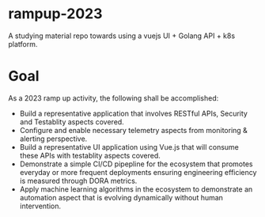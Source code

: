# rampup-2023
A studying material repo towards using a vuejs UI + Golang API + k8s platform.

# Goal 

As a 2023 ramp up activity, the following shall be accomplished:
* Build a representative application that involves RESTful APIs, Security and Testablity
  aspects covered.
* Configure and enable necessary telemetry aspects from monitoring & alerting perspective.
* Build a representative UI application using Vue.js that will consume these APIs with
  testablity aspects covered.
* Demonstrate a simple CI/CD pipepline for the ecosystem that promotes everyday or more
  frequent deployments ensuring engineering efficiency is measured through DORA metrics.
* Apply machine learning algorithms in the ecosystem to demonstrate an automation aspect
  that is evolving dynamically without human intervention.
